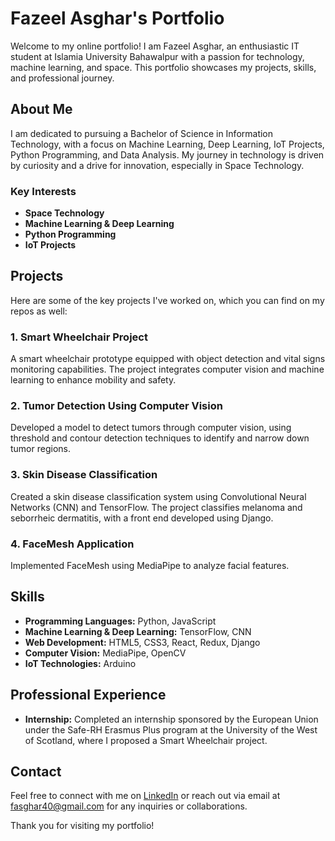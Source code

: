 # Fazeel Asghar's Portfolio

Welcome to my online portfolio! I am Fazeel Asghar, an enthusiastic IT student at Islamia University Bahawalpur with a passion for technology, machine learning, and space. This portfolio showcases my projects, skills, and professional journey.

## About Me

I am dedicated to pursuing a Bachelor of Science in Information Technology, with a focus on Machine Learning, Deep Learning, IoT Projects, Python Programming, and Data Analysis. My journey in technology is driven by curiosity and a drive for innovation, especially in Space Technology.

### Key Interests
- **Space Technology**
- **Machine Learning & Deep Learning**
- **Python Programming**
- **IoT Projects**

## Projects

Here are some of the key projects I've worked on, which you can find on my repos as well:

### 1. Smart Wheelchair Project
A smart wheelchair prototype equipped with object detection and vital signs monitoring capabilities. The project integrates computer vision and machine learning to enhance mobility and safety.

### 2. Tumor Detection Using Computer Vision
Developed a model to detect tumors through computer vision, using threshold and contour detection techniques to identify and narrow down tumor regions.

### 3. Skin Disease Classification
Created a skin disease classification system using Convolutional Neural Networks (CNN) and TensorFlow. The project classifies melanoma and seborrheic dermatitis, with a front end developed using Django.

### 4. FaceMesh Application
Implemented FaceMesh using MediaPipe to analyze facial features.

## Skills

- **Programming Languages:** Python, JavaScript
- **Machine Learning & Deep Learning:** TensorFlow, CNN
- **Web Development:** HTML5, CSS3, React, Redux, Django
- **Computer Vision:** MediaPipe, OpenCV
- **IoT Technologies:** Arduino

## Professional Experience

- **Internship:** Completed an internship sponsored by the European Union under the Safe-RH Erasmus Plus program at the University of the West of Scotland, where I proposed a Smart Wheelchair project.

## Contact

Feel free to connect with me on [LinkedIn](www.linkedin.com/in/fazeelaiml) or reach out via email at fasghar40@gmail.com for any inquiries or collaborations.

Thank you for visiting my portfolio!
